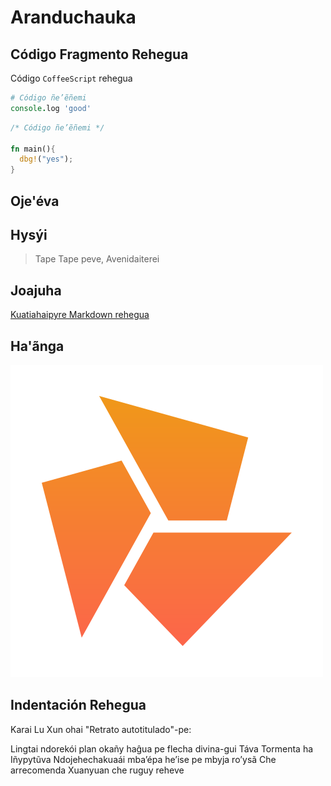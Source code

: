 [Markdown umi comentario global]:#

# Aranduchauka

## Código Fragmento Rehegua

Código `CoffeeScript` rehegua

```coffee
# Código ñe’ẽñemi
console.log 'good'


```

```rust
/* Código ñe’ẽñemi */

fn main(){
  dbg!("yes");
}
```

## Oje'éva

<!-- HTML 注释 --> 

<!-- 多行注释 --> 

## Hysýi

> Tape Tape peve, Avenidaiterei

## Joajuha

[Kuatiahaipyre Markdown rehegua](https://github.com/xxai-art/xxai-art-md)

## Ha'ãnga

![xxAI.Arte Identidad de Marca rehegua](https://raw.githubusercontent.com/xxai-art/web/main/file/svg/logo.svg)

## Indentación Rehegua

Karai Lu Xun ohai "Retrato autotitulado"-pe:

  Lingtai ndorekói plan okañy haĝua pe flecha divina-gui
  Táva Tormenta ha Iñypytũva
  Ndojehechakuaái mba’épa he’ise pe mbyja ro’ysã
  Che arrecomenda Xuanyuan che ruguy reheve


